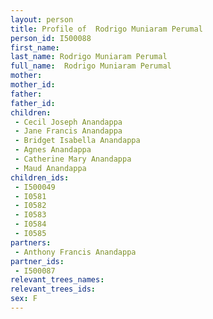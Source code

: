 ```yaml
---
layout: person
title: Profile of  Rodrigo Muniaram Perumal
person_id: I500088
first_name: 
last_name: Rodrigo Muniaram Perumal
full_name:  Rodrigo Muniaram Perumal
mother: 
mother_id: 
father: 
father_id: 
children:
 - Cecil Joseph Anandappa
 - Jane Francis Anandappa
 - Bridget Isabella Anandappa
 - Agnes Anandappa
 - Catherine Mary Anandappa
 - Maud Anandappa
children_ids:
 - I500049
 - I0581
 - I0582
 - I0583
 - I0584
 - I0585
partners:
 - Anthony Francis Anandappa
partner_ids:
 - I500087
relevant_trees_names:
relevant_trees_ids:
sex: F
---
```


